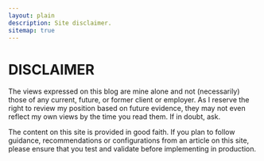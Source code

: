```yaml
---
layout: plain
description: Site disclaimer.
sitemap: true
---
```


# DISCLAIMER

The views expressed on this blog are mine alone and not (necessarily) those of any current, future, or former client or employer. As I reserve the right to review my position based on future evidence, they may not even reflect my own views by the time you read them. If in doubt, ask.

The content on this site is provided in good faith. If you plan to follow guidance, recommendations or configurations from an article on this site, please ensure that you test and validate before implementing in production.
